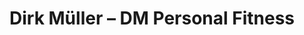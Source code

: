 ---
title: "Dirk Müller – DM Personal Fitness"
url: /neckarsulm/dirk-mueller-dm-personal-fitness/
shop: Kiosk
---